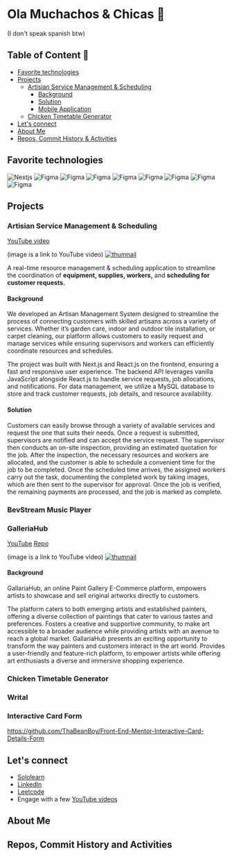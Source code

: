 # Ola Muchachos & Chicas 🦦
(I don't speak spanish btw)

## Table of Content 🧾

- [Favorite technologies](#favorite-technologies)
- [Projects](#projects)
   * [Artisian Service Management & Scheduling](#artisian-service-management-scheduling)
      + [Background](#background)
      + [Solution](#solution)
      + [Mobile Application](#mobile-application)
   * [Chicken Timetable Generator](#chicken-timetable-generator)
- [Let's connect](#lets-connect)
- [About Me](#about-me)
- [Repos, Commit History & Activities](#repos-commit-history-activities)
  
## Favorite technologies

![Nextjs](./icons/next.png)
![Figma](./icons/react.png)
![Figma](./icons/figma.png)
![Figma](./icons/github.png)
![Figma](./icons/graphql.png)
![Figma](./icons/node.png)
![Figma](./icons/tailwind.png)
![Figma](./icons/ts.png)
![Figma](./icons/websocket.png)

## Projects

### Artisian Service Management & Scheduling

[YouTube video](https://www.youtube.com/watch?v=z-xXZEdPICg)

(image is a link to YouTube video)
[![thumnail](./thumnail.png)](https://www.youtube.com/watch?v=z-xXZEdPICg)

A real-time resource management & scheduling application to streamline the coordination of **equipment, supplies, workers,** and **scheduling for customer requests.**

#### Background

We developed an Artisan Management System designed to streamline the process of connecting customers with skilled artisans across a variety of services. Whether it’s garden care, indoor and outdoor tile installation, or carpet cleaning, our platform allows customers to easily request and manage services while ensuring supervisors and workers can efficiently coordinate resources and schedules.

The project was built with Next.js and React.js on the frontend, ensuring a fast and responsive user experience. The backend API leverages vanilla JavaScript alongside React.js to handle service requests, job allocations, and notifications. For data management, we utilize a MySQL database to store and track customer requests, job details, and resource availability. 

#### Solution

Customers can easily browse through a variety of available services and request the one that suits their needs. Once a request is submitted, supervisors are notified and can accept the service request. The supervisor then conducts an on-site inspection, providing an estimated quotation for the job. After the inspection, the necessary resources and workers are allocated, and the customer is able to schedule a convenient time for the job to be completed. Once the scheduled time arrives, the assigned workers carry out the task, documenting the completed work by taking images, which are then sent to the supervisor for approval. Once the job is verified, the remaining payments are processed, and the job is marked as complete. 

### BevStream Music Player

### GalleriaHub

[YouTube](https://www.youtube.com/watch?v=z-xXZEdPICg)
[Repo](https://github.com/ThaBeanBoy/GalleriaHub)

(image is a link to YouTube video)
[![thumnail](./galleria-thumnail.png)](https://www.youtube.com/watch?v=z-xXZEdPICg)

#### Background

GallariaHub, an online Paint Gallery E-Commerce platform, empowers artists to showcase and sell original artworks directly to customers.

The platform caters to both emerging artists and established painters, offering a diverse collection of paintings that cater to various tastes and preferences. Fosters a creative and supportive community, to make art accessible to a broader audience while providing artists with an avenue to reach a global market. GallariaHub presents an exciting opportunity to transform the way painters and customers interact in the art world. Provides a user-friendly and feature-rich platform, to empower artists while offering art enthusiasts a diverse and immersive shopping experience.

### Chicken Timetable Generator

### Writal

### Interactive Card Form

https://github.com/ThaBeanBoy/Front-End-Mentor-Interactive-Card-Details-Form

## Let's connect

- [Sololearn](https://www.sololearn.com/profile/14275902)
- [LinkedIn](https://www.linkedin.com/in/tineyi-g-chipoyera-0948b9193/)
- [Leetcode](https://leetcode.com/u/ThaBeanBoy/)
- Engage with a few [YouTube videos](https://www.youtube.com/channel/UCOZwrAkQxKnJhm9OqfUwRdw)

## About Me

## Repos, Commit History and Activities
